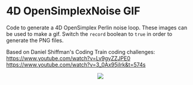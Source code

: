 # 4D OpenSimplexNoise GIF

Code to generate a 4D OpenSimplex Perlin noise loop. These images can be used to make a gif. Switch the `record` boolean to `true` in order to generate the PNG files.

Based on Daniel Shiffman's Coding Train coding challenges:
https://www.youtube.com/watch?v=Lv9gyZZJPE0
https://www.youtube.com/watch?v=3_0Ax95jIrk&t=574s

<p align="center">
  <img src="images/noiseLoop.gif"/>
</p>